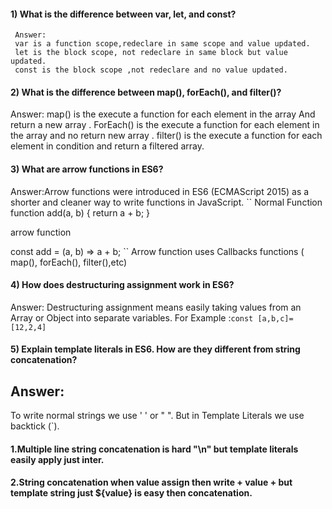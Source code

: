 #### 1) What is the difference between var, let, and const?

     Answer:
     var is a function scope,redeclare in same scope and value updated.
     let is the block scope, not redeclare in same block but value updated.
     const is the block scope ,not redeclare and no value updated.

#### 2) What is the difference between map(), forEach(), and filter()?

Answer:
map() is the execute a function for each element in the array And return a new array .
ForEach() is the execute a function for each element in the array and no return new array .
filter() is the execute a function for each element in condition and return a filtered array.

#### 3) What are arrow functions in ES6?

Answer:Arrow functions were introduced in ES6 (ECMAScript 2015) as a shorter and cleaner way to write functions in JavaScript.
``
Normal Function
function add(a, b) {
return a + b;
}

arrow function

const add = (a, b) => a + b;
``
Arrow function uses
Callbacks functions ( map(), forEach(), filter(),etc)

#### 4) How does destructuring assignment work in ES6?

Answer:
Destructuring assignment means easily taking values ​​from an Array or Object into separate variables.
For Example :`const [a,b,c]=[12,2,4]`

#### 5) Explain template literals in ES6. How are they different from string concatenation?

## Answer:

To write normal strings we use ' ' or " ".
But in Template Literals we use backtick (`).

#### 1.Multiple line string concatenation is hard "\n" but template literals easily apply just inter.

#### 2.String concatenation when value assign then write + value + but template string just ${value} is easy then concatenation.
